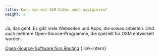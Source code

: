 ```yaml
---
title: Kann man mit OSM-Daten auch navigieren?
weight: 1
---
```


Ja, das geht. Es gibt viele Webseiten und Apps, die sowas anbieten.
Und auch mehrere Open-Source-Programme, die speziell für OSM entwickelt
wurden.

[Open-Source-Software fürs Routing](/nutzen/navigation/)
{.link-intern}
